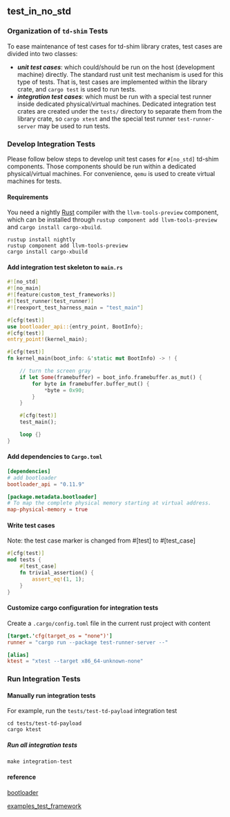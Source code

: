 ## test_in_no_std

### Organization of `td-shim` Tests

To ease maintenance of test cases for td-shim library crates, test cases are divided into two classes:
- ***unit test cases***: which could/should be run on the host (development machine) directly.
  The standard rust unit test mechanism is used for this type of tests. That is, test cases are implemented within
  the library crate, and `cargo test` is used to run tests.
- ***integration test cases***: which must be run with a special test runner inside dedicated physical/virtual machines.
  Dedicated integration test crates are created under the `tests/` directory to separate them from the library crate,
  so `cargo xtest` and the special test runner `test-runner-server` may be used to run tests.

### Develop Integration Tests

Please follow below steps to develop unit test cases for `#[no_std]` td-shim components. Those components should be
run within a dedicated physical/virtual machines. For convenience, `qemu` is used to create virtual machines for tests.

#### Requirements

You need a nightly [Rust](https://www.rust-lang.org/) compiler with the `llvm-tools-preview` component, which can be
installed through `rustup component add llvm-tools-preview` and `cargo install cargo-xbuild`.

```
rustup install nightly
rustup component add llvm-tools-preview
cargo install cargo-xbuild
```

#### Add integration test skeleton to `main.rs`

```rust
#![no_std]
#![no_main]
#![feature(custom_test_frameworks)]
#![test_runner(test_runner)]
#![reexport_test_harness_main = "test_main"]

#[cfg(test)]
use bootloader_api::{entry_point, BootInfo};
#[cfg(test)]
entry_point!(kernel_main);

#[cfg(test)]
fn kernel_main(boot_info: &'static mut BootInfo) -> ! {

    // turn the screen gray
    if let Some(framebuffer) = boot_info.framebuffer.as_mut() {
        for byte in framebuffer.buffer_mut() {
            *byte = 0x90;
        }
    }

    #[cfg(test)]
    test_main();

    loop {}
}
```

#### Add dependencies to `Cargo.toml`

```toml
[dependencies]
# add bootloader
bootloader_api = "0.11.9"

[package.metadata.bootloader]
# To map the complete physical memory starting at virtual address.
map-physical-memory = true
```

#### Write test cases

Note: the test case marker is changed from #[test] to #[test_case]

```rust
#[cfg(test)]
mod tests {
    #[test_case]
    fn trivial_assertion() {
        assert_eq!(1, 1);
    }
}
```

####  Customize cargo configuration for integration tests
Create a `.cargo/config.toml` file in the current rust project with content

```toml
[target.'cfg(target_os = "none")']
runner = "cargo run --package test-runner-server --"

[alias]
ktest = "xtest --target x86_64-unknown-none"

```

### Run Integration Tests

####  Manually run integration tests

For example, run the `tests/test-td-payload` integration test

```
cd tests/test-td-payload
cargo ktest
```

##### Run all integration tests

```
make integration-test
```

#### reference

[bootloader](https://github.com/rust-osdev/bootloader)

[examples_test_framework](https://github.com/rust-osdev/bootloader/tree/main/examples/test_framework)
